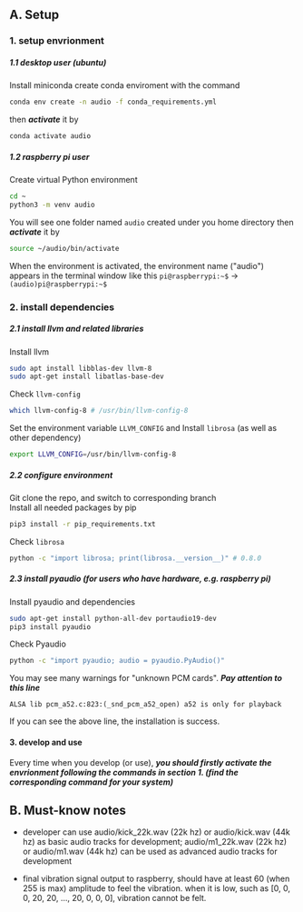 ## 	A. Setup
###	1. setup envrionment
#####	1.1 desktop user (ubuntu)
	
Install miniconda
create conda enviroment with the command
  ```bash
  conda env create -n audio -f conda_requirements.yml
  ```
then ***activate*** it by
  ```bash
  conda activate audio
  ```
#####	1.2 raspberry pi user

Create virtual Python environment
  ```bash
  cd ~
  python3 -m venv audio
  ```
You will see one folder named `audio` created under you home directory
then ***activate*** it by
  ```bash
  source ~/audio/bin/activate
  ```
When the environment is activated, the environment name ("audio") appears in the terminal window like this
`pi@raspberrypi:~$` $\rightarrow$ `(audio)pi@raspberrypi:~$`

###	2. install dependencies
#####	2.1 install llvm and related libraries

Install llvm
  ```bash
  sudo apt install libblas-dev llvm-8
  sudo apt-get install libatlas-base-dev
  ```
Check `llvm-config`
  ```bash
  which llvm-config-8 # /usr/bin/llvm-config-8
  ```
Set the environment variable `LLVM_CONFIG` and Install `librosa` (as well as other dependency)
  ```bash
  export LLVM_CONFIG=/usr/bin/llvm-config-8 
  ```

#####	2.2 configure environment
Git clone the repo, and switch to corresponding branch <br>
Install all needed packages by pip
  ```bash
  pip3 install -r pip_requirements.txt
  ```
Check `librosa`
  ```bash
  python -c "import librosa; print(librosa.__version__)" # 0.8.0
  ```

#####	2.3 install pyaudio (for users who have hardware, e.g. raspberry pi)

Install pyaudio and dependencies
  ```bash
  sudo apt-get install python-all-dev portaudio19-dev
  pip3 install pyaudio
  ```
Check Pyaudio
  ```bash
  python -c "import pyaudio; audio = pyaudio.PyAudio()"
  ```
You may see many warnings for "unknown PCM cards". ***Pay attention to this line***
  ```text
  ALSA lib pcm_a52.c:823:(_snd_pcm_a52_open) a52 is only for playback
  ```
If you can see the above line, the installation is success.

####	3. develop and use
Every time when you develop (or use), ***you should firstly activate the envrionment following the commands in section 1. (find the corresponding command for your system)***

##	B. Must-know notes
* developer can use audio/kick_22k.wav (22k hz) or audio/kick.wav (44k hz) as basic audio tracks for development; audio/m1_22k.wav (22k hz) or audio/m1.wav (44k hz) can be used as advanced audio tracks for development

* final vibration signal output to raspberry, should have at least 60 (when 255 is max) amplitude to feel the vibration. when it is low, such as [0, 0, 0, 20, 20, ..., 20, 0, 0, 0], vibration cannot be felt.
